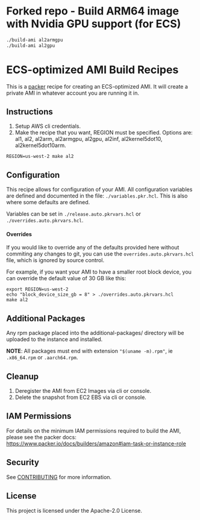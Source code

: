 # Forked repo - Build ARM64 image with Nvidia GPU support (for ECS)
```bash
./build-ami al2armgpu
./build-ami al2gpu
```

# ECS-optimized AMI Build Recipes

This is a [packer](https://packer.io) recipe for creating an ECS-optimized AMI.
It will create a private AMI in whatever account you are running it in.

## Instructions

1. Setup AWS cli credentials.
2. Make the recipe that you want, REGION must be specified. Options are: al1, al2, al2arm, al2armgpu, al2gpu, al2inf, 
al2kernel5dot10, al2kernel5dot10arm.
```
REGION=us-west-2 make al2
```

## Configuration

This recipe allows for configuration of your AMI. All configuration variables are defined and documented
in the file: `./variables.pkr.hcl`. This is also where some defaults are defined.

Variables can be set in `./release.auto.pkrvars.hcl` or `./overrides.auto.pkrvars.hcl`.

#### Overrides

If you would like to override any of the defaults provided here without commiting any changes to git, you
can use the `overrides.auto.pkrvars.hcl` file, which is ignored by source control.

For example, if you want your AMI to have a smaller root block device, you can override the default value
of 30 GB like this:

```
export REGION=us-west-2
echo "block_device_size_gb = 8" > ./overrides.auto.pkrvars.hcl
make al2
```

## Additional Packages

Any rpm package placed into the additional-packages/ directory will be uploaded to the instance and installed.

**NOTE**: All packages must end with extension `"$(uname -m).rpm"`, ie `.x86_64.rpm` or `.aarch64.rpm`.

## Cleanup

1. Deregister the AMI from EC2 Images via cli or console.
2. Delete the snapshot from EC2 EBS via cli or console.

## IAM Permissions

For details on the minimum IAM permissions required to build the AMI, please see the
packer docs: https://www.packer.io/docs/builders/amazon#iam-task-or-instance-role

## Security

See [CONTRIBUTING](CONTRIBUTING.md#security-issue-notifications) for more information.

## License

This project is licensed under the Apache-2.0 License.
